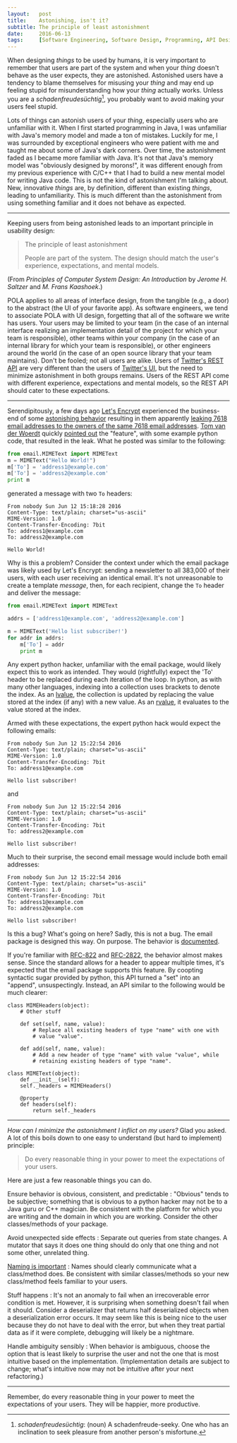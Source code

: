 ```yaml
---
layout:   post
title:    Astonishing, isn't it?
subtitle: The principle of least astonishment
date:     2016-06-13
tags:     [Software Engineering, Software Design, Programming, API Design]
---
```

When designing *things* to be used by humans, it is very important to remember
that users are part of the system and when your *thing* doesn't behave as the
user expects, they are astonished. Astonished users have a tendency to blame
themselves for misusing your *thing* and may end up feeling stupid for
misunderstanding how your *thing* actually works. Unless you are a
*schadenfreudesüchtig*[^schadenfreudesuchtig], you probably want to avoid making
your users feel stupid.

Lots of things can astonish users of your *thing*, especially users who are
unfamiliar with it. When I first started programming in Java, I was unfamiliar
with Java's memory model and made a ton of mistakes. Luckily for me, I was
surrounded by exceptional engineers who were patient with me and taught me about
some of Java's dark corners. Over time, the astonishment faded as I became more
familiar with Java. It's not that Java's memory model was "obviously designed
by morons!", it was different enough from my previous experience with C/C++ that
I had to build a new mental model for writing Java code. This is not the kind of
astonishment I'm talking about. New, innovative *things* are, by definition,
different than existing *things*, leading to unfamiliarity. This is much
different than the astonishment from using something familiar and it does not
behave as expected.

---

Keeping users from being astonished leads to an important principle in usability
design:
> The principle of least astonishment
>
> People are part of the system. The design should match the user's experience,
> expectations, and mental models.

(From *Principles of Computer System Design: An Introduction* by *Jerome H.
Saltzer* and *M. Frans Kaashoek*.)

POLA applies to all areas of interface design, from the tangible (e.g., a door)
to the abstract (the UI of your favorite app). As software engineers, we tend to
associate POLA with UI design, forgetting that all of the software we write has
users. Your users may be limited to your team (in the case of an internal
interface realizing an implementation detail of the project for which your team
is responsible), other teams within your company (in the case of an internal
library for which your team is responsible), or other engineers around the world
(in the case of an open source library that your team maintains). Don't be
fooled; not all users are alike. Users of [Twitter's REST
API](https://dev.twitter.com/rest/public) are very different than the users of
[Twitter's UI](https://twitter.com/), but the need to minimize astonishment in
both groups remains. Users of the REST API come with different experience,
expectations and mental models, so the REST API should cater to these
expectations.

---

Serendipitously, a few days ago [Let's Encrypt](https://letsencrypt.org/)
experienced the business-end of some [astonishing
behavior](https://bugs.python.org/issue10839) resulting in them apparently
[leaking 7618 email addresses to the owners of the same 7618 email
addresses](https://community.letsencrypt.org/t/email-address-disclosures-preliminary-report-june-11-2016/16867).
[Tom van der Woerdt](https://twitter.com/TvdW) quickly [pointed
out](https://twitter.com/TvdW/status/741481798014664704) the "feature", with
some example python code, that resulted in the leak. What he posted was similar
to the following:

~~~ python
from email.MIMEText import MIMEText
m = MIMEText("Hello World!")
m['To'] = 'address1@example.com'
m['To'] = 'address2@example.com'
print m
~~~

generated a message with two `To` headers:

~~~
From nobody Sun Jun 12 15:18:28 2016
Content-Type: text/plain; charset="us-ascii"
MIME-Version: 1.0
Content-Transfer-Encoding: 7bit
To: address1@example.com
To: address2@example.com

Hello World!
~~~

Why is this a problem? Consider the context under which the email package was
likely used by Let's Encrypt: sending a newsletter to all 383,000 of their
users, with each user receiving an identical email. It's not unreasonable to
create a template *message*, then, for each recipient, change the `To` header
and deliver the message:

~~~ python
from email.MIMEText import MIMEText

addrs = ['address1@example.com', 'address2@example.com']

m = MIMEText('Hello list subscriber!')
for addr in addrs:
    m['To'] = addr
    print m
~~~

Any expert python hacker, unfamiliar with the email package, would likely expect
this to work as intended. They would (rightfully) expect the 'To' header to be
replaced during each iteration of the loop. In python, as with many other
languages, indexing into a collection uses brackets to denote the index. As an
[lvalue](https://en.wikipedia.org/wiki/Value_%28computer_science%29#lrvalue),
the collection is updated by replacing the value stored at the index (if any)
with a new value. As an
[rvalue](https://en.wikipedia.org/wiki/Value_%28computer_science%29#lrvalue),
it evaluates to the value stored at the index.

Armed with these expectations, the expert python hack would expect the following
emails:

~~~
From nobody Sun Jun 12 15:22:54 2016
Content-Type: text/plain; charset="us-ascii"
MIME-Version: 1.0
Content-Transfer-Encoding: 7bit
To: address1@example.com

Hello list subscriber!
~~~

and

~~~
From nobody Sun Jun 12 15:22:54 2016
Content-Type: text/plain; charset="us-ascii"
MIME-Version: 1.0
Content-Transfer-Encoding: 7bit
To: address2@example.com

Hello list subscriber!
~~~

Much to their surprise, the second email message would include both email addresses:

~~~
From nobody Sun Jun 12 15:22:54 2016
Content-Type: text/plain; charset="us-ascii"
MIME-Version: 1.0
Content-Transfer-Encoding: 7bit
To: address1@example.com
To: address2@example.com

Hello list subscriber!
~~~

Is this a bug? What's going on here? Sadly, this is not a bug. The email package
is designed this way. On purpose. The behavior is
[documented](https://docs.python.org/2.7/library/email.message.html#email.message.Message.__setitem__).

If you're familiar with [RFC-822](https://www.ietf.org/rfc/rfc0822.txt)
and [RFC-2822](https://www.ietf.org/rfc/rfc2822.txt), the behavior almost makes sense. Since the
standard allows for a header to appear multiple times, it's expected that the
email package supports this feature. By coopting syntactic sugar provided by
python, this API turned a "set" into an "append", unsuspectingly. Instead, an
API similar to the following would be much clearer:

~~~
class MIMEHeaders(object):
    # Other stuff

    def set(self, name, value):
        # Replace all existing headers of type "name" with one with
        # value "value".

    def add(self, name, value):
        # Add a new header of type "name" with value "value", while
        # retaining existing headers of type "name".

class MIMEText(object):
    def __init__(self):
    self._headers = MIMEHeaders()

    @property
    def headers(self):
        return self._headers
~~~

---

*How can I minimize the astonishment I inflict on my users?* Glad you asked. A
lot of this boils down to one easy to understand (but hard to implement)
principle:

> Do every reasonable thing in your power to meet the expectations of your
> users.

Here are just a few reasonable things you can do.

Ensure behavior is obvious, consistent, and predictable
: "Obvious" tends to be subjective; something that is obvious to a python hacker
  may not be to a Java guru or C++ magician. Be consistent with the platform for
  which you are writing and the domain in which you are working. Consider the
  other classes/methods of your package.

Avoid unexpected side effects
: Separate out queries from state changes. A mutator that says it does one thing
  should do only that one thing and not some other, unrelated thing.

[Naming is important](rows-by-any-other-name)
: Names should clearly communicate what a class/method does. Be consistent with
  similar classes/methods so your new class/method feels familiar to your users.

Stuff happens
: It's not an anomaly to fail when an irrecoverable error condition is met.
  However, it is surprising when something doesn't fail when it should. Consider
  a deserializer that returns half deserialized objects when a deserialization
  error occurs. It may seem like this is being nice to the user because they do
  not have to deal with the error, but when they treat partial data as if it
  were complete, debugging will likely be a nightmare.

Handle ambiguity sensibly
: When behavior is ambiguous, choose the option that is least likely to surprise
  the user and not the one that is most intuitive based on the implementation.
  (Implementation details are subject to change; what's intuitive now may not be
  intuitive after your next refactoring.)

---

Remember, do every reasonable thing in your power to meet the expectations of
your users. They will be happier, more productive.

[^schadenfreudesuchtig]:
    *schadenfreudesüchtig*: (noun) A schadenfreude-seeky. One who has an
    inclination to seek pleasure from another person's misfortune.
